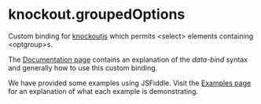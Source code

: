 knockout.groupedOptions
======================

Custom binding for <a href="https://github.com/knockout/knockout">knockoutjs</a> which permits &lt;select> elements containing &lt;optgroup>s.

The [Documentation page](https://github.com/Supertext/knockout.groupedOptions/wiki/Documentation) contains an explanation of the _data-bind_ syntax and generally how to use this custom binding.


We have provided some examples using JSFiddle. Visit the [Examples page](https://github.com/Supertext/knockout.groupedOptions/wiki/Examples) for an explanation of what each example is demonstrating.
